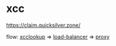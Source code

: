 # xcc

https://claim.quicksilver.zone/


flow: 
[xcclookup](xcclookup) => [load-balancer](lb) => [proxy](proxy)